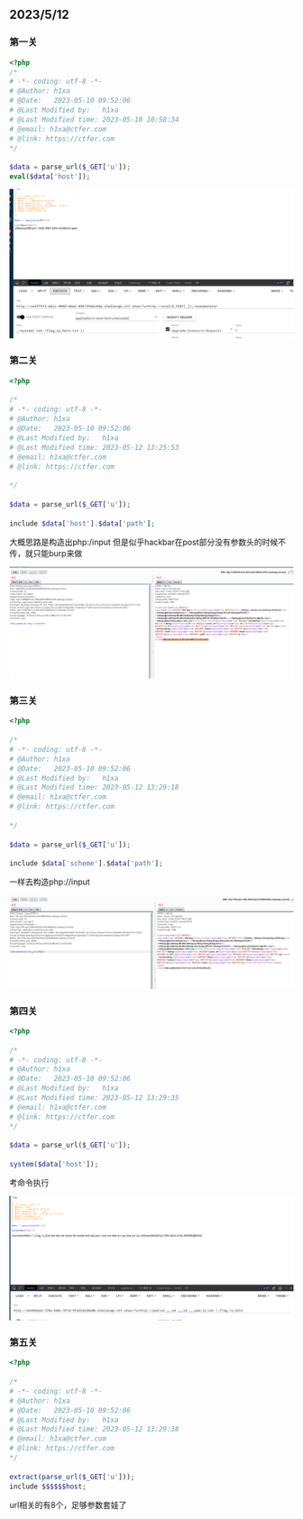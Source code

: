 ## 2023/5/12
### 第一关
```php
<?php  
/*  
# -*- coding: utf-8 -*-  
# @Author: h1xa  
# @Date:   2023-05-10 09:52:06  
# @Last Modified by:   h1xa  
# @Last Modified time: 2023-05-10 10:58:34  
# @email: h1xa@ctfer.com  
# @link: https://ctfer.com  
*/  
  
$data = parse_url($_GET['u']);   
eval($data['host']);
```

![](attachments/Pasted%20image%2020230515152602.png)

### 第二关
```php
<?php  
  
/*  
# -*- coding: utf-8 -*-  
# @Author: h1xa  
# @Date:   2023-05-10 09:52:06  
# @Last Modified by:   h1xa  
# @Last Modified time: 2023-05-12 13:25:53  
# @email: h1xa@ctfer.com  
# @link: https://ctfer.com  
  
*/  
  
$data = parse_url($_GET['u']);  
  
include $data['host'].$data['path'];
```

大概思路是构造出php:/input   但是似乎hackbar在post部分没有参数头的时候不传，就只能burp来做

![](attachments/Pasted%20image%2020230515153444.png)

### 第三关
```php
<?php  
  
/*  
# -*- coding: utf-8 -*-  
# @Author: h1xa  
# @Date:   2023-05-10 09:52:06  
# @Last Modified by:   h1xa  
# @Last Modified time: 2023-05-12 13:29:18  
# @email: h1xa@ctfer.com  
# @link: https://ctfer.com  
  
*/  
  
$data = parse_url($_GET['u']);  
  
include $data['scheme'].$data['path'];
```

一样去构造php://input

![](attachments/Pasted%20image%2020230515154517.png)

### 第四关
```php
<?php  
  
/*  
# -*- coding: utf-8 -*-  
# @Author: h1xa  
# @Date:   2023-05-10 09:52:06  
# @Last Modified by:   h1xa  
# @Last Modified time: 2023-05-12 13:29:35  
# @email: h1xa@ctfer.com  
# @link: https://ctfer.com  
*/  
  
$data = parse_url($_GET['u']);  
  
system($data['host']);
```

考命令执行

![](attachments/Pasted%20image%2020230515154944.png)

### 第五关
```php
<?php  
  
/*  
# -*- coding: utf-8 -*-  
# @Author: h1xa  
# @Date:   2023-05-10 09:52:06  
# @Last Modified by:   h1xa  
# @Last Modified time: 2023-05-12 13:29:38  
# @email: h1xa@ctfer.com  
# @link: https://ctfer.com  
*/  
  
extract(parse_url($_GET['u']));  
include $$$$$$host;
```

url相关的有8个，足够参数套娃了